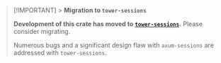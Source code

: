 > [!IMPORTANT] > **Migration to `tower-sessions`**
>
> **Development of this crate has moved to [`tower-sessions`](https://github.com/maxcountryman/tower-sessions).** Please consider migrating.
>
> Numerous bugs and a significant design flaw with `axum-sessions` are addressed with `tower-sessions`.
